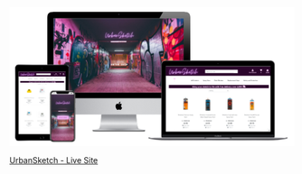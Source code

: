 [![Mock-up](media/mockup.png)](https://urbansketch.herokuapp.com) 

[UrbanSketch - Live Site](https://urbansketch.herokuapp.com)  